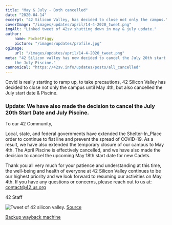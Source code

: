 ```yaml
---
title: "May & July - Both cancelled"
date: "2020-04-14"
excerpt: "42 Silicon Valley, has decided to close not only the campus."
coverImage: "/images/updates/april/14-4-2020_tweet.png"
imgAlt: "Linked tweet of 42sv shutting down in may & july update."
author:
    name: PocketPiggy
    picture: "/images/updates/profile.jpg"
ogImage:
    url: "/images/updates/april/14-4-2020_tweet.png"
meta: "42 Silicon valley has now decided to cancel the July 20th start date and
    the July Piscine."
cannonical: "https://42sv.info/updates/posts/all_cancelled"
---
```


<p class='blog-p'>
Covid is really starting to ramp up, to take precautions, 42 Silicon Valley has decided to close not only the campus until May 4th, but also cancelled the July start date & Piscine.
</p>


<div class='blog-transcription'>

<h3>Update: We have also made the decision to cancel the July 20th Start Date and July Piscine.</h3>

To our 42 Community,

Local, state, and federal governments have extended the Shelter-In_Place order to continue
to flat line and prevent the spread of COVID-19. As a result, we have also extended the
temporary closure of our campus to May 4th. The April Piscine is effectively cancelled,
and we have also made the decision to cancel the upcoming May 18th start date for new Cadets.

Thank you all very much for your patience and understanding at this time, the well-being
and health of everyone at 42 Silicon Valley continues to be our highest priority and we
look forward to resuming our activities on May 4th. If you have any questions or concerns,
please reach out to us at: contact@42.us.org

42 Staff



</div>

<span class='blog-img'>
<img src='/images/updates/april/14-4-2020_tweet.png'
 alt='Tweet of 42 silicon valley.'>
</span>

<a href='https://twitter.com/42SiliconValley/status/1250137361335201792' target='blank' rel='noopener noreferrer'>
Source
</a>

<a href='https://web.archive.org/web/20200417101258/https://twitter.com/42SiliconValley/status/1250137361335201792
' target='blank' rel='noopener noreferrer'>
Backup wayback machine
</a>

<span class='buffy-the-buffer' />

